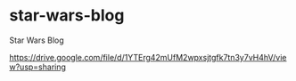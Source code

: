 # star-wars-blog
Star Wars Blog

https://drive.google.com/file/d/1YTErg42mUfM2wpxsjtgfk7tn3y7vH4hV/view?usp=sharing
